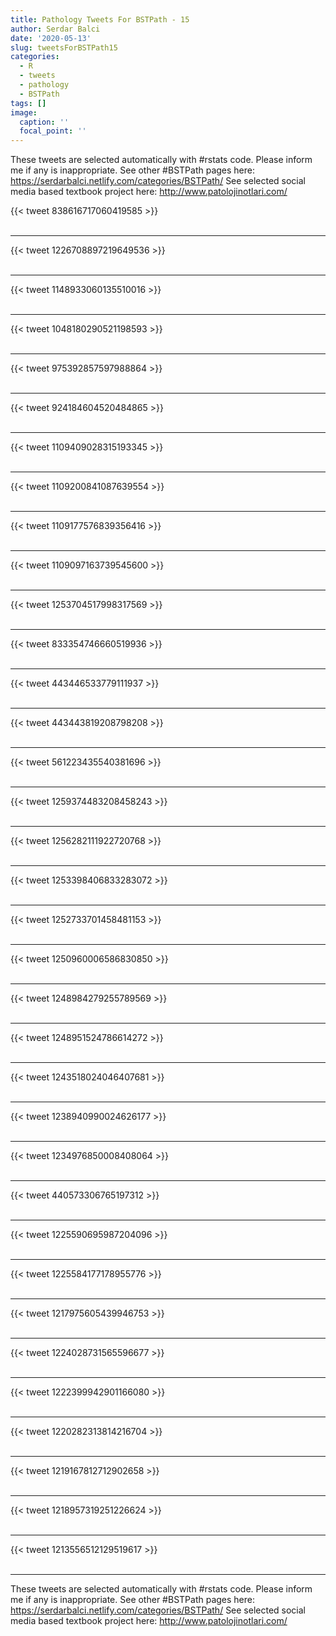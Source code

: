 ```yaml
---
title: Pathology Tweets For BSTPath - 15
author: Serdar Balci
date: '2020-05-13'
slug: tweetsForBSTPath15
categories:
  - R
  - tweets
  - pathology
  - BSTPath
tags: []
image:
  caption: ''
  focal_point: ''
---
```



These tweets are selected automatically with #rstats code. Please inform me if any is inappropriate.
See other #BSTPath pages here: https://serdarbalci.netlify.com/categories/BSTPath/ 
See selected social media based textbook project here: http://www.patolojinotlari.com/

{{< tweet 838616717060419585 >}}
<br>
<br>
<hr>
{{< tweet 1226708897219649536 >}}
<br>
<br>
<hr>
{{< tweet 1148933060135510016 >}}
<br>
<br>
<hr>
{{< tweet 1048180290521198593 >}}
<br>
<br>
<hr>
{{< tweet 975392857597988864 >}}
<br>
<br>
<hr>
{{< tweet 924184604520484865 >}}
<br>
<br>
<hr>
{{< tweet 1109409028315193345 >}}
<br>
<br>
<hr>
{{< tweet 1109200841087639554 >}}
<br>
<br>
<hr>
{{< tweet 1109177576839356416 >}}
<br>
<br>
<hr>
{{< tweet 1109097163739545600 >}}
<br>
<br>
<hr>
{{< tweet 1253704517998317569 >}}
<br>
<br>
<hr>
{{< tweet 833354746660519936 >}}
<br>
<br>
<hr>
{{< tweet 443446533779111937 >}}
<br>
<br>
<hr>
{{< tweet 443443819208798208 >}}
<br>
<br>
<hr>
{{< tweet 561223435540381696 >}}
<br>
<br>
<hr>
{{< tweet 1259374483208458243 >}}
<br>
<br>
<hr>
{{< tweet 1256282111922720768 >}}
<br>
<br>
<hr>
{{< tweet 1253398406833283072 >}}
<br>
<br>
<hr>
{{< tweet 1252733701458481153 >}}
<br>
<br>
<hr>
{{< tweet 1250960006586830850 >}}
<br>
<br>
<hr>
{{< tweet 1248984279255789569 >}}
<br>
<br>
<hr>
{{< tweet 1248951524786614272 >}}
<br>
<br>
<hr>
{{< tweet 1243518024046407681 >}}
<br>
<br>
<hr>
{{< tweet 1238940990024626177 >}}
<br>
<br>
<hr>
{{< tweet 1234976850008408064 >}}
<br>
<br>
<hr>
{{< tweet 440573306765197312 >}}
<br>
<br>
<hr>
{{< tweet 1225590695987204096 >}}
<br>
<br>
<hr>
{{< tweet 1225584177178955776 >}}
<br>
<br>
<hr>
{{< tweet 1217975605439946753 >}}
<br>
<br>
<hr>
{{< tweet 1224028731565596677 >}}
<br>
<br>
<hr>
{{< tweet 1222399942901166080 >}}
<br>
<br>
<hr>
{{< tweet 1220282313814216704 >}}
<br>
<br>
<hr>
{{< tweet 1219167812712902658 >}}
<br>
<br>
<hr>
{{< tweet 1218957319251226624 >}}
<br>
<br>
<hr>
{{< tweet 1213556512129519617 >}}
<br>
<br>
<hr>


These tweets are selected automatically with #rstats code. Please inform me if any is inappropriate.
See other #BSTPath pages here: https://serdarbalci.netlify.com/categories/BSTPath/ 
See selected social media based textbook project here: http://www.patolojinotlari.com/
